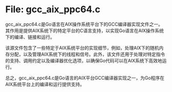 # File: gcc_aix_ppc64.c

gcc_aix_ppc64.c是Go语言在AIX操作系统平台下的GCC编译器实现文件之一。其作用是提供AIX系统下的特定平台的C语言支持，以实现Go语言在AIX操作系统下的编译、链接和运行。

该源文件包含了一些特定于AIX系统平台的实现细节，例如，处理AIX下的随机内存分配，以及管理AIX系统下的线程和信号。此外，该文件还用于处理对特定指令的支持、调用约定以及编译器优化选项，以确保Go代码可以在AIX系统下高效地运行。

总之，gcc_aix_ppc64.c是Go语言的AIX平台GCC编译器实现之一，为Go程序在AIX系统平台上的编译和运行提供支持。

